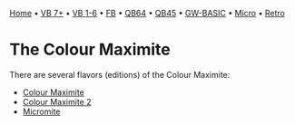 [Home](https://gotbasic.com) • [VB 7+](vb.md) • [VB 1-6](vb6.md) • [FB](freebasic.md) • [QB64](qb64.md) • [QB45](qb.md) • [GW-BASIC](gw-basic.md) • [Micro](micro.md) • [Retro](retro.md)

# The Colour Maximite

There are several flavors (editions) of the Colour Maximite:

- [Colour Maximite](cmm1.md)
- [Colour Maximite 2](cmm2.md)
- [Micromite](micromite.md)